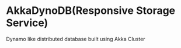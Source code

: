 AkkaDynoDB(Responsive Storage Service)
==========

Dynamo like distributed database built using Akka Cluster


